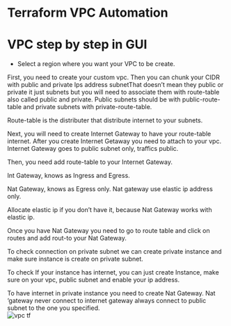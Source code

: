 # Terraform VPC Automation
# VPC step by step in GUI

- Select a region where you want your VPC to be create.

First, you need to create your custom vpc. Then you can chunk your CIDR with public and private Ips address subnetThat doesn’t mean they public or private it just subnets but you will need to associate them with route-table also called public and private. Public subnets should be with public-route-table and private subnets with private-route-table.  

Route-table is the distributer that distribute internet to your subnets.  

Next, you will need to create Internet Gateway to have your route-table internet.  After you create Internet Getaway you need to attach to your vpc. Internet Gateway goes to public subnet only, traffics public.   

Then, you need add route-table to your Internet Gateway.  

Int Gateway, knows as Ingress and Egress. 

Nat Gateway, knows as Egress only. Nat gateway use elastic ip address only.  

Allocate elastic ip if you don’t have it, because Nat Gateway works with elastic ip. 

Once you have Nat Gateway you need to go to route table and click on routes and add rout-to your Nat Gateway.  

To check connection on private subnet we can create private instance and make sure instance is create on private subnet.  

To check If your instance has internet, you can just create Instance, make sure on your vpc, public subnet and enable your ip address.  

To have internet in private instance you need to create Nat Gateway. Nat ‘gateway never connect to internet gateway always connect to public subnet to the one you specified.  
![vpc tf](https://user-images.githubusercontent.com/108756145/217643734-1d9d2ebf-0deb-43a9-9d2b-6dd97728868d.jpg)
